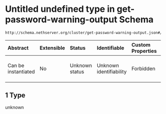 # Untitled undefined type in get-password-warning-output Schema

```txt
http://schema.nethserver.org/cluster/get-password-warning-output.json#/examples/1
```



| Abstract            | Extensible | Status         | Identifiable            | Custom Properties | Additional Properties | Access Restrictions | Defined In                                                                                            |
| :------------------ | :--------- | :------------- | :---------------------- | :---------------- | :-------------------- | :------------------ | :---------------------------------------------------------------------------------------------------- |
| Can be instantiated | No         | Unknown status | Unknown identifiability | Forbidden         | Allowed               | none                | [get-password-warning-output.json\*](cluster/get-password-warning-output.json "open original schema") |

## 1 Type

unknown
